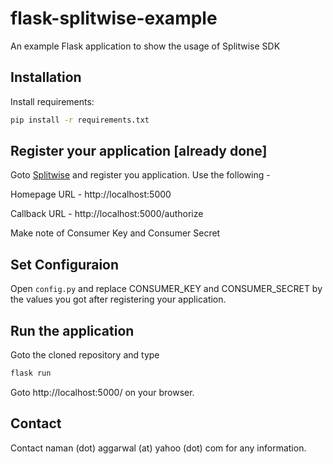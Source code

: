 # flask-splitwise-example
An example Flask application to show the usage of Splitwise SDK

## Installation

Install requirements:

```sh
pip install -r requirements.txt
```

## Register your application [already done]

Goto [Splitwise](https://secure.splitwise.com/oauth_clients) and register you application. Use the following -

Homepage URL - http://localhost:5000 

Callback URL - http://localhost:5000/authorize

Make note of Consumer Key and Consumer Secret

## Set Configuraion

Open ```config.py``` and replace CONSUMER_KEY and CONSUMER_SECRET by the values you got after registering your application.

## Run the application

Goto the cloned repository and type 

```python
flask run
```

Goto http://localhost:5000/ on your browser.

## Contact
Contact naman (dot) aggarwal (at) yahoo (dot) com for any information.


